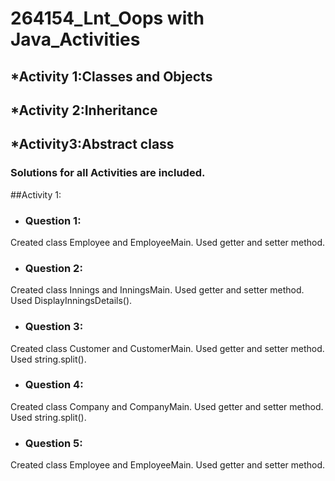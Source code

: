 # 264154_Lnt_Oops with Java_Activities

*Activity 1:Classes and Objects
-----------
*Activity 2:Inheritance
-----------
*Activity3:Abstract class
-----------

### Solutions for all Activities are included.
##Activity 1:

- ### Question 1:
Created class Employee and EmployeeMain.
Used getter and setter method.

- ### Question 2:
Created class Innings and InningsMain.
Used getter and setter method.
Used DisplayInningsDetails().

- ### Question 3:
Created class Customer and CustomerMain.
Used getter and setter method.
Used string.split().

- ### Question 4:
Created class Company and CompanyMain.
Used getter and setter method.
Used string.split().

- ### Question 5:
Created class Employee and EmployeeMain.
Used getter and setter method.
